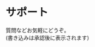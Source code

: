 # サポート

質問などお気軽にどうぞ。  
(書き込みは承認後に表示されます)

<div id="cusdis_thread"
  data-host="https://cusdis.com"
  data-app-id="{{cusdis.app-id}}"
  data-page-id="discus"
></div>
